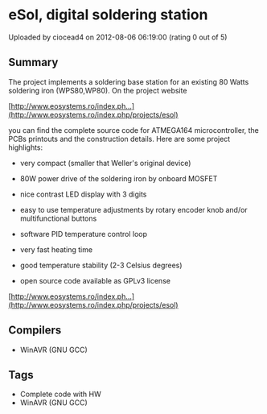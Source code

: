 # eSol, digital soldering station

Uploaded by ciocead4 on 2012-08-06 06:19:00 (rating 0 out of 5)

## Summary

The project implements a soldering base station for an existing 80 Watts soldering iron (WPS80,WP80). On the project website  

[http://www.eosystems.ro/index.ph...](http://www.eosystems.ro/index.php/projects/esol)  

you can find the complete source code for ATMEGA164 microcontroller, the PCBs printouts and the construction details. Here are some project highlights:  

- very compact (smaller that Weller's original device)  

- 80W power drive of the soldering iron by onboard MOSFET  

- nice contrast LED display with 3 digits  

- easy to use temperature adjustments by rotary encoder knob and/or multifunctional buttons  

- software PID temperature control loop  

- very fast heating time  

- good temperature stability (2-3 Celsius degrees)  

- open source code available as GPLv3 license


[http://www.eosystems.ro/index.ph...](http://www.eosystems.ro/index.php/projects/esol)

## Compilers

- WinAVR (GNU GCC)

## Tags

- Complete code with HW
- WinAVR (GNU GCC)
